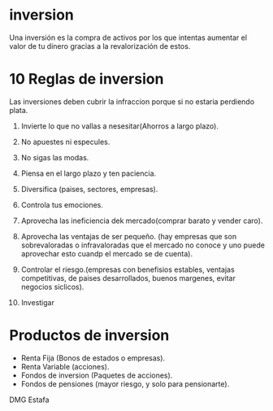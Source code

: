 
# inversion
Una inversión es la compra de activos por los que intentas aumentar el 
valor de tu dinero gracias a la revalorización de estos.

# 10 Reglas de inversion

Las inversiones deben cubrir la infraccion porque si no estaria 
perdiendo plata.

1. Invierte lo que no vallas a nesesitar(Ahorros a largo plazo).

2. No apuestes ni especules.

3. No sigas las modas.

4. Piensa en el largo plazo y ten paciencia.

5. Diversifica (paises, sectores, empresas).

6. Controla tus emociones.

7. Aprovecha las ineficiencia dek mercado(comprar barato y vender 
caro).

8. Aprovecha las ventajas de ser pequeño. (hay empresas que son 
sobrevaloradas o infravaloradas que el mercado no conoce y uno puede 
aprovechar esto cuandp el mercado se de cuenta).

9. Controlar el riesgo.(empresas con benefisios estables, ventajas 
competitivas, de paises desarrollados, buenos margenes, 
evitar negocios siclicos).

10. Investigar

# Productos de inversion
* Renta Fija (Bonos de estados o empresas).
* Renta Variable (acciones).
* Fondos de inversion (Paquetes de acciones).
* Fondos de pensiones (mayor riesgo, y solo para pensionarte).

DMG Estafa